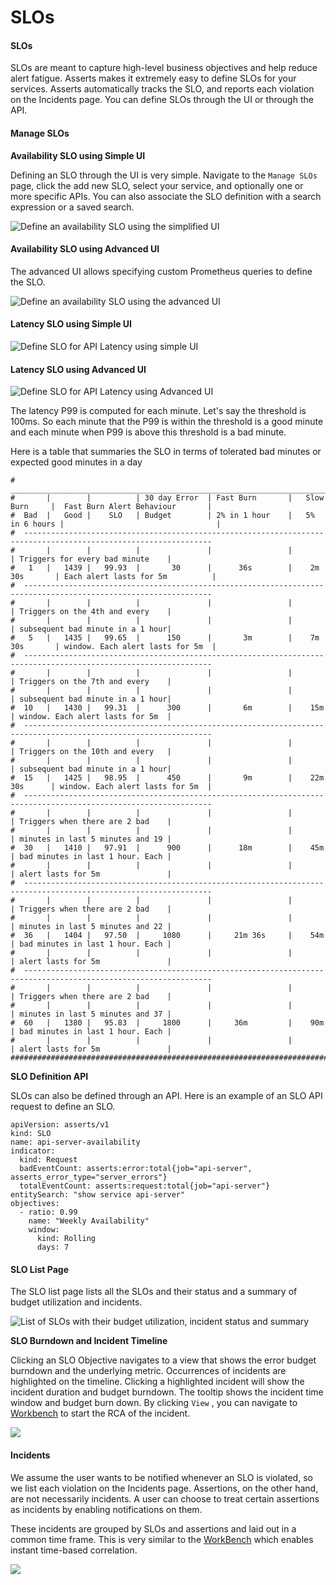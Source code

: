 # SLOs

#### SLOs <a href="#howassertsworks-wip-slos" id="howassertsworks-wip-slos"></a>

SLOs are meant to capture high-level business objectives and help reduce alert fatigue. Asserts makes it extremely easy to define SLOs for your services. Asserts automatically tracks the SLO, and reports each violation on the Incidents page. You can define SLOs through the UI or through the API.

#### **Manage SLOs**

**Availability SLO using Simple UI**

Defining an SLO through the UI is very simple. Navigate to the `Manage SLOs` page, click the add new SLO, select your service, and optionally one or more specific APIs. You can also associate the SLO definition with a search expression or a saved search.&#x20;

![Define an availability SLO using the simplified UI](<../.gitbook/assets/Screen Shot 2022-01-05 at 7.32.03 PM.png>)

#### Availability SLO using Advanced UI

The advanced UI allows specifying custom Prometheus queries to define the SLO.

![Define an availability SLO using the advanced UI](<../.gitbook/assets/Screen Shot 2022-01-05 at 7.35.17 PM.png>)

#### Latency SLO using Simple UI

![Define SLO for API Latency using simple UI](<../.gitbook/assets/Screen Shot 2022-01-06 at 7.27.45 AM.png>)

#### Latency SLO using Advanced UI

![Define SLO for API Latency using Advanced UI](<../.gitbook/assets/Screen Shot 2022-01-06 at 7.29.56 AM.png>)

The latency P99 is computed for each minute. Let's say the threshold is 100ms. So each minute that the P99 is within the threshold is a good minute and each minute when P99 is above this threshold is a bad minute.&#x20;

Here is a table that summaries the SLO in terms of tolerated bad minutes or expected good minutes in a day

```
#  _________________________________________________________________________________________________________________
#       |        |          | 30 day Error  | Fast Burn       |   Slow Burn     |  Fast Burn Alert Behaviour       |
#  Bad  |   Good |    SLO   | Budget        | 2% in 1 hour    |   5% in 6 hours |                                  |
#  ----------------------------------------------------------------------------------------------------------------
#       |        |          |               |                 |                 | Triggers for every bad minute    |
#   1   |   1439 |   99.93  |       30      |      36s        |    2m 30s       | Each alert lasts for 5m          |
#  ----------------------------------------------------------------------------------------------------------------
#       |        |          |               |                 |                 | Triggers on the 4th and every    |
#       |        |          |               |                 |                 | subsequent bad minute in a 1 hour|
#   5   |   1435 |   99.65  |      150      |       3m        |    7m 30s       | window. Each alert lasts for 5m  |
#  ----------------------------------------------------------------------------------------------------------------
#       |        |          |               |                 |                 | Triggers on the 7th and every    |
#       |        |          |               |                 |                 | subsequent bad minute in a 1 hour|
#  10   |   1430 |   99.31  |      300      |       6m        |    15m          | window. Each alert lasts for 5m  |
#  ----------------------------------------------------------------------------------------------------------------
#       |        |          |               |                 |                 | Triggers on the 10th and every   |
#       |        |          |               |                 |                 | subsequent bad minute in a 1 hour|
#  15   |   1425 |   98.95  |      450      |       9m        |    22m 30s      | window. Each alert lasts for 5m  |
#  ----------------------------------------------------------------------------------------------------------------
#       |        |          |               |                 |                 | Triggers when there are 2 bad    |
#       |        |          |               |                 |                 | minutes in last 5 minutes and 19 |
#  30   |   1410 |   97.91  |      900      |      18m        |    45m          | bad minutes in last 1 hour. Each |
#       |        |          |               |                 |                 | alert lasts for 5m               |
#  ----------------------------------------------------------------------------------------------------------------
#       |        |          |               |                 |                 | Triggers when there are 2 bad    |
#       |        |          |               |                 |                 | minutes in last 5 minutes and 22 |
#  36   |   1404 |   97.50  |     1080      |     21m 36s     |    54m          | bad minutes in last 1 hour. Each |
#       |        |          |               |                 |                 | alert lasts for 5m               |
#  ----------------------------------------------------------------------------------------------------------------
#       |        |          |               |                 |                 | Triggers when there are 2 bad    |
#       |        |          |               |                 |                 | minutes in last 5 minutes and 37 |
#  60   |   1380 |   95.83  |     1800      |     36m         |    90m          | bad minutes in last 1 hour. Each |
#       |        |          |               |                 |                 | alert lasts for 5m               |
###################################################################################################################
```

**SLO Definition API**

SLOs can also be defined through an API. Here is an example of an SLO API request to define an SLO.&#x20;

```
apiVersion: asserts/v1
kind: SLO
name: api-server-availability
indicator:
  kind: Request
  badEventCount: asserts:error:total{job="api-server", asserts_error_type="server_errors"}
  totalEventCount: asserts:request:total{job="api-server"}
entitySearch: "show service api-server"
objectives:
  - ratio: 0.99
    name: "Weekly Availability"
    window:
      kind: Rolling
      days: 7
```

#### **SLO List Page**

The SLO list page lists all the SLOs and their status and a summary of budget utilization and incidents.

![List of SLOs with their budget utilization, incident status and summary](<../.gitbook/assets/Screenshot 2021-10-26 at 3.30.33 PM.png>)

**SLO Burndown and Incident Timeline**

Clicking an SLO Objective navigates to a view that shows the error budget burndown and the underlying metric. Occurrences of incidents are highlighted on the timeline. Clicking a highlighted incident will show the incident duration and budget burndown. The tooltip shows the incident time window and budget burn down. By clicking `View` , you can navigate to [Workbench](workbench.md) to start the RCA of the incident.&#x20;

![](<../.gitbook/assets/Screen Shot 2021-09-30 at 4.37.17 PM.png>)

#### Incidents <a href="#howassertsworks-wip-incidents" id="howassertsworks-wip-incidents"></a>

We assume the user wants to be notified whenever an SLO is violated, so we list each violation on the Incidents page. Assertions, on the other hand, are not necessarily incidents. A user can choose to treat certain assertions as incidents by enabling notifications on them.

These incidents are grouped by SLOs and assertions and laid out in a common time frame. This is very similar to the [WorkBench](https://docs.asserts.ai/user-guide/rca-with-the-workbench) which enables instant time-based correlation.

![](../.gitbook/assets/Incident.jpg)
